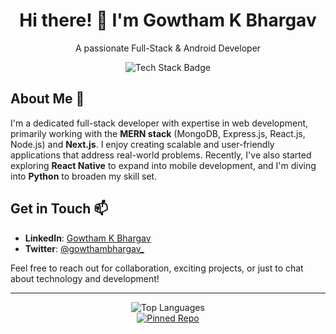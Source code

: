 <div align="center">
  <h1>Hi there! 👋 I'm Gowtham K Bhargav</h1>
  <p>A passionate Full-Stack & Android Developer</p>
  <img src="https://img.shields.io/badge/Stack-Full--Stack%20%7C%20React%20Native-blueviolet" alt="Tech Stack Badge">
</div>

## About Me 🚀

I'm a dedicated full-stack developer with expertise in web development, primarily working with the **MERN stack** (MongoDB, Express.js, React.js, Node.js) and **Next.js**. I enjoy creating scalable and user-friendly applications that address real-world problems. Recently, I've also started exploring **React Native** to expand into mobile development, and I'm diving into **Python** to broaden my skill set.

## Get in Touch 📫

- **LinkedIn**: [Gowtham K Bhargav](https://linkedin.com/in/gowthamkbhargav)
- **Twitter**: [@gowthambhargav_](https://twitter.com/gowthambhargav_)

Feel free to reach out for collaboration, exciting projects, or just to chat about technology and development!

---

<div align="center">
  <img src="https://github-readme-stats.vercel.app/api/top-langs/?username=gowthambhargav&layout=compact" alt="Top Languages">
  <br />
  <a href="https://github.com/gowthambhargav/rust-learning-path">
    <img src="https://github-readme-stats.vercel.app/api/pin/?username=gowthambhargav&repo=rust-learning-path&show_owner=true" alt="Pinned Repo" />
  </a>
</div>
